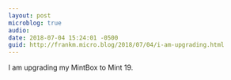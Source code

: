```yaml
---
layout: post
microblog: true
audio: 
date: 2018-07-04 15:24:01 -0500
guid: http://frankm.micro.blog/2018/07/04/i-am-upgrading.html
---
```

I am upgrading my MintBox to Mint 19. 
